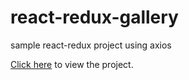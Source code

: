 # react-redux-gallery
sample react-redux project using axios

[Click here](https://maddumajohnerick.github.io/react-redux-gallery) to view the project.
